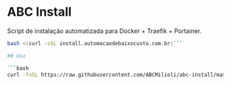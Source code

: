 # ABC Install

Script de instalação automatizada para Docker + Traefik + Portainer.


```bash 
bash <(curl -sSL install.automacaodebaixocusto.com.br)```

## Uso

```bash
curl -fsSL https://raw.githubusercontent.com/ABCMilioli/abc-install/master/setup.sh | sudo bash
